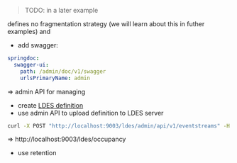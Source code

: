 
> TODO: in a later example

defines no fragmentation strategy (we will learn about this in futher examples) and 
* add swagger:
```yaml
springdoc:
  swagger-ui:
    path: /admin/doc/v1/swagger
    urlsPrimaryName: admin
```
=> admin API for managing
* create [LDES definition](./quick-start/definitions/occupancy.ttl)
* use admin API to upload definition to LDES server
```bash
curl -X POST "http://localhost:9003/ldes/admin/api/v1/eventstreams" -H "Content-Type: text/turtle" -d "@./quick-start/definitions/occupancy.ttl"
```
=> http://localhost:9003/ldes/occupancy
* use retention






